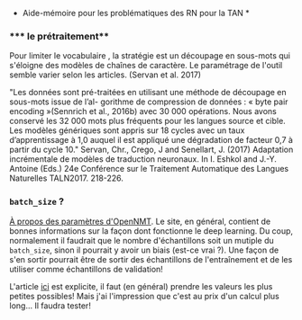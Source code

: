 * Aide-mémoire pour les problématiques des RN pour la TAN *




### *** le prétraitement**
Pour limiter le vocabulaire , la stratégie est un découpage en sous-mots qui s'éloigne des modèles de chaînes de caractère. Le paramétrage de l'outil semble varier selon les articles. (Servan et al. 2017)

"Les données sont pré-traitées en utilisant une méthode de découpage en sous-mots issue de l’al- gorithme de compression de données : « byte pair encoding »(Sennrich et al., 2016b) avec 30 000 opérations. Nous avons conservé les 32 000 mots plus fréquents pour les langues source et cible. Les modèles génériques sont appris sur 18 cycles avec un taux d’apprentissage à 1,0 auquel il est appliqué une dégradation de facteur 0,7 à partir du cycle 10." Servan, Chr., Crego, J and Senellart, J. (2017) Adaptation incrémentale de modèles de traduction neuronaux. In I. Eshkol and J.-Y. Antoine (Eds.) 24e Conférence sur le Traitement Automatique des Langues Naturelles TALN2017.  218-226.




### `batch_size` ?
[À propos des paramètres d'OpenNMT](https://machinelearningmastery.com/difference-between-a-batch-and-an-epoch/). Le site, en général, contient de bonnes informations sur la façon dont fonctionne le deep learning. Du coup, normalement il faudrait que le nombre d'échantillons soit un mutiple du `batch_size`, sinon il pourrait y avoir un biais (est-ce vrai ?). Une façon de s'en sortir pourrait être de sortir des échantillons de l'entraînement et de les utiliser comme échantillons de validation!

L'article [ici](https://machinelearningmastery.com/gentle-introduction-mini-batch-gradient-descent-configure-batch-size/) est explicite, il faut (en général) prendre les valeurs les plus petites possibles! Mais j'ai l'impression que c'est au prix d'un calcul plus long... Il faudra tester!
